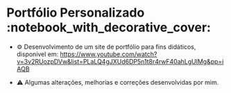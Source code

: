 <h1>Portfólio Personalizado :notebook_with_decorative_cover:</h1>

- :gear: Desenvolvimento de um site de portfólio para fins didáticos, disponível em: https://www.youtube.com/watch?v=3v2RUozpDVw&list=PLaLQ4gJXUd6DP5n1t8r4rwF40ahLgUlMg&pp=iAQB

- ⚠️ Algumas alterações, melhorias e correções desenvolvidas por mim.
